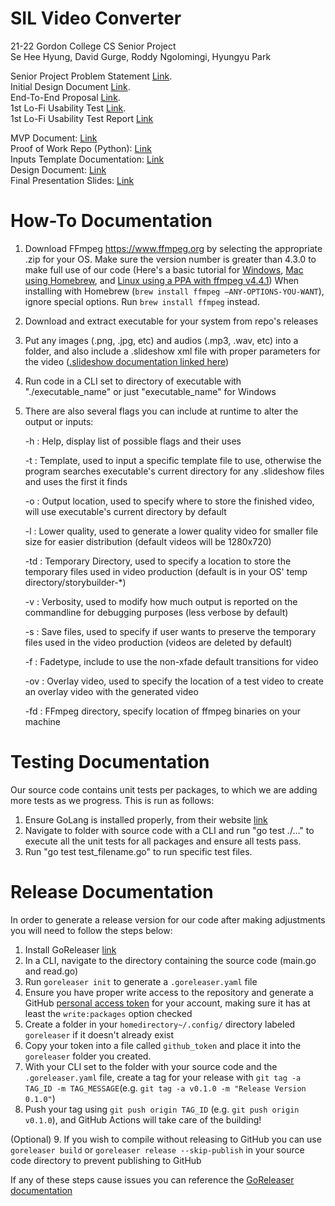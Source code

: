 # SIL Video Converter

21-22 Gordon College CS Senior Project<br>
Se Hee Hyung, David Gurge, Roddy Ngolomingi, Hyungyu Park<br>

Senior Project Problem Statement [Link](https://docs.google.com/document/d/1Xcbwg4K3Fhv3oUFh-9i_Q81I1Y1p6ym8wsgSIHjBBA0/edit?usp=sharing).<br>
Initial Design Document [Link](https://docs.google.com/document/d/16FA-5HbT2uVkvgAXTeTjRo2QJxEuIR1Bfjdc5Mci7FI/edit?usp=sharing).<br>
End-To-End Proposal [Link](https://docs.google.com/document/d/1h8e6FNbOrI4lRuMVRTbiZil3-PrC2OoKQ6b0vckxl1w/edit?usp=sharing).<br>
1st Lo-Fi Usability Test [Link](https://drive.google.com/file/d/1L9HBFWGztYsH0RSPItrjFPIrZDt0xkz8/view?usp=sharing).<br>
1st Lo-Fi Usability Test Report [Link](https://docs.google.com/document/d/1-MmKXZmo_WDw9Ju-L8kHIel8QrqPs31j3IiaVdt6B-k/edit?usp=sharing)

MVP Document: [Link](https://docs.google.com/document/d/1ZZWAUzAl-bXXmUvLlqPjvj4Cw5By6yFNDDiA70PlY2E/edit?usp=sharing)<br>
Proof of Work Repo (Python): [Link](https://github.com/sillsdev/storybuilder/tree/v2)<br>
Inputs Template Documentation: [Link](slideshow.md)<br>
Design Document: [Link](https://docs.google.com/document/d/1vjogjaWZ0ww7rJtKz3J4iuVbbFrZF3KASdHBW-zPYfE/edit#)<br>
Final Presentation Slides: [Link](https://docs.google.com/presentation/d/1OxTRJqiOaVFwTOPpruyL800moecj-uWdPVHe_ZXdusA/)

# How-To Documentation

1. Download FFmpeg https://www.ffmpeg.org by selecting the appropriate .zip for your OS. Make sure the version number is greater than 4.3.0 to make full use of our code (Here's a basic tutorial for [Windows](https://www.wikihow.com/Install-FFmpeg-on-Windows), [Mac using Homebrew](https://sites.duke.edu/ddmc/2013/12/30/install-ffmpeg-on-a-mac/), and [Linux using a PPA with ffmpeg v4.4.1](https://launchpad.net/~savoury1/+archive/ubuntu/ffmpeg4))
   When installing with Homebrew (`brew install ffmpeg –ANY-OPTIONS-YOU-WANT`), ignore special options. Run `brew install ffmpeg` instead.
2. Download and extract executable for your system from repo's releases
3. Put any images (.png, .jpg, etc) and audios (.mp3, .wav, etc) into a folder, and also include a .slideshow xml file with proper parameters for the video ([.slideshow documentation linked here](https://github.com/gordon-cs/appbuilder-storybuilder/blob/main/slideshow.md))
4. Run code in a CLI set to directory of executable with "./executable_name" or just "executable_name" for Windows
5. There are also several flags you can include at runtime to alter the output or inputs:


      -h : Help, display list of possible flags and their uses

      -t : Template, used to input a specific template file to use, otherwise the program searches executable's current directory for any .slideshow files and uses the first it finds

      -o : Output location, used to specify where to store the finished video, will use executable's current directory by default

      -l : Lower quality, used to generate a lower quality video for smaller file size for easier distribution (default videos will be 1280x720)

      -td : Temporary Directory, used to specify a location to store the temporary files used in video production (default is in your OS' temp directory/storybuilder-\*)

      -v : Verbosity, used to modify how much output is reported on the commandline for debugging purposes (less verbose by default)

      -s : Save files, used to specify if user wants to preserve the temporary files used in the video production (videos are deleted by default)

      -f : Fadetype, include to use the non-xfade default transitions for video
   
      -ov : Overlay video, used to specify the location of a test video to create an overlay video with the generated video

      -fd : FFmpeg directory, specify location of ffmpeg binaries on your machine

# Testing Documentation

Our source code contains unit tests per packages, to which we are adding more tests as we progress. This is run as follows:

1. Ensure GoLang is installed properly, from their website [link](https://golang.org/dl/)
2. Navigate to folder with source code with a CLI and run "go test ./..." to execute all the unit tests for all packages and ensure all tests pass.
3. Run "go test test_filename.go" to run specific test files.

# Release Documentation

In order to generate a release version for our code after making adjustments you will need to follow the steps below:

1. Install GoReleaser [link](https://goreleaser.com/install/)
2. In a CLI, navigate to the directory containing the source code (main.go and read.go)
3. Run `goreleaser init` to generate a `.goreleaser.yaml` file
4. Ensure you have proper write access to the repository and generate a GitHub [personal access token](https://github.com/settings/tokens) for your account, making sure it has at least the `write:packages` option checked
5. Create a folder in your `homedirectory~/.config/` directory labeled `goreleaser` if it doesn't already exist
6. Copy your token into a file called `github_token` and place it into the `goreleaser` folder you created.
7. With your CLI set to the folder with your source code and the `.goreleaser.yaml` file, create a tag for your release with `git tag -a TAG_ID -m TAG_MESSAGE`(e.g. `git tag -a v0.1.0 -m "Release Version 0.1.0"`)
8. Push your tag using `git push origin TAG_ID` (e.g. `git push origin v0.1.0`), and GitHub Actions will take care of the building!

(Optional) 9. If you wish to compile without releasing to GitHub you can use `goreleaser build` or `goreleaser release --skip-publish` in your source code directory to prevent publishing to GitHub

If any of these steps cause issues you can reference the [GoReleaser documentation](https://goreleaser.com/)
